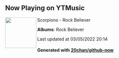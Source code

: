## Now Playing on YTMusic

[<img align="left" width="100" src="https://lh3.googleusercontent.com/KJ7Jv-6fvz1JOIjI7KUpNGNjQYt6mU2Eu6jPjWSlkZJ8CqKpSrquUzZQW6WvdrteEF-83e-tGl0pRiWn">](https://music.youtube.com/watch?v=gsX3fDbj7dE)

Scorpions - Rock Believer

**Albums**: Rock Believer

Last updated at 03/05/2022 20:14

#### Generated with [20chan/github-now](https://github.com/20chan/github-now)


<!--
**20chan/20chan** is a ✨ _special_ ✨ repository because its `README.md` (this file) appears on your GitHub profile.

Here are some ideas to get you started:

- 🔭 I’m currently working on ...
- 🌱 I’m currently learning ...
- 👯 I’m looking to collaborate on ...
- 🤔 I’m looking for help with ...
- 💬 Ask me about ...
- 📫 How to reach me: ...
- 😄 Pronouns: ...
- ⚡ Fun fact: ...
-->
